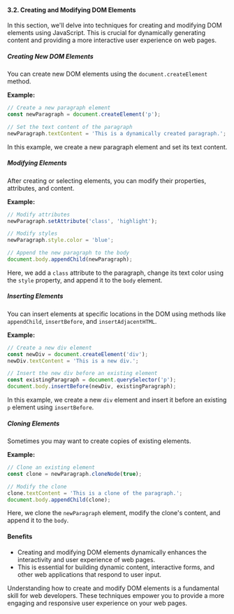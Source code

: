 #### 3.2. Creating and Modifying DOM Elements

In this section, we'll delve into techniques for creating and modifying DOM elements using JavaScript. This is crucial for dynamically generating content and providing a more interactive user experience on web pages.

##### Creating New DOM Elements

You can create new DOM elements using the `document.createElement` method.

**Example:**

```javascript
// Create a new paragraph element
const newParagraph = document.createElement('p');

// Set the text content of the paragraph
newParagraph.textContent = 'This is a dynamically created paragraph.';
```

In this example, we create a new paragraph element and set its text content.

##### Modifying Elements

After creating or selecting elements, you can modify their properties, attributes, and content.

**Example:**

```javascript
// Modify attributes
newParagraph.setAttribute('class', 'highlight');

// Modify styles
newParagraph.style.color = 'blue';

// Append the new paragraph to the body
document.body.appendChild(newParagraph);
```

Here, we add a `class` attribute to the paragraph, change its text color using the `style` property, and append it to the `body` element.

##### Inserting Elements

You can insert elements at specific locations in the DOM using methods like `appendChild`, `insertBefore`, and `insertAdjacentHTML`.

**Example:**

```javascript
// Create a new div element
const newDiv = document.createElement('div');
newDiv.textContent = 'This is a new div.';

// Insert the new div before an existing element
const existingParagraph = document.querySelector('p');
document.body.insertBefore(newDiv, existingParagraph);
```

In this example, we create a new `div` element and insert it before an existing `p` element using `insertBefore`.

##### Cloning Elements

Sometimes you may want to create copies of existing elements.

**Example:**

```javascript
// Clone an existing element
const clone = newParagraph.cloneNode(true);

// Modify the clone
clone.textContent = 'This is a clone of the paragraph.';
document.body.appendChild(clone);
```

Here, we clone the `newParagraph` element, modify the clone's content, and append it to the `body`.

#### Benefits

- Creating and modifying DOM elements dynamically enhances the interactivity and user experience of web pages.
- This is essential for building dynamic content, interactive forms, and other web applications that respond to user input.

Understanding how to create and modify DOM elements is a fundamental skill for web developers. These techniques empower you to provide a more engaging and responsive user experience on your web pages.
